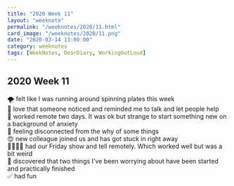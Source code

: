 ```yaml
---
title: "2020 Week 11"
layout: "weeknote"
permalink: "/weeknotes/2020/11.html"
card_image: "/weeknotes/2020/11.png"
date: "2020-03-14 13:00:00"
category: weeknotes
tags: [WeekNotes, DearDiary, WorkingOutLoud]
---
```


## 2020 Week 11

🌪 felt like I was running around spinning plates this week <br/>
💖 love that someone noticed and reminded me to talk and let people help <br/>
🔭 worked remote two days. It was ok but strange to start something new on a background of anxiety <br/>
🧭 feeling disconnected from the why of some things <br/>
😍 new colleague joined us and has got stuck in right away <br/>
👩‍👩‍👧‍👦 had our Friday show and tell remotely. Which worked well but was a bit weird <br/>
🦄 discovered that two things I've been worrying about have been started and practically finished <br/>
✅ had fun
